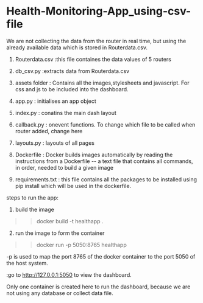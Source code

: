 # Health-Monitoring-App_using-csv-file 

We are not collecting the data from the router in real time, but using the already available data which is stored in Routerdata.csv.

1.  Routerdata.csv :this file containes the data values of 5 routers

2.  db_csv.py :extracts data from Routerdata.csv

3.  assets folder : Contains all the images,stylesheets and javascript. For css and js to be included into the dashboard.

4.  app.py : initialises an app object

5.  index.py : conatins the main dash layout

6.  callback.py : onevent functions. To change which file to be called when router added, change here

7.  layouts.py : layouts of all pages

8.  Dockerfile : Docker builds images automatically by reading the instructions from a Dockerfile -- a text file that contains all commands, in order, needed to build a given image

9.  requirements.txt : this file contains all the packages to be installed using pip install which will be used in the dockerfile.


steps to run the app:

1.  build the image 

>>docker build -t healthapp .

2.  run the image to form the container

>>docker run -p 5050:8765 healthapp

-p is used to map the port 8765 of the docker container to the port 5050 of the host system.

:go to http://127.0.0.1:5050 to view the dashboard.



Only one container is created here to run the dashboard, because we are not using any database or collect data file.
